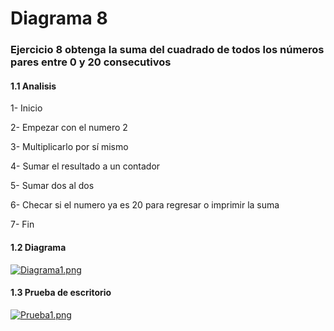 # Diagrama 8
### Ejercicio 8 obtenga la suma del cuadrado de todos los números pares entre 0 y 20 consecutivos 
#### 1.1 Analisis
1-	Inicio

2-	Empezar con el numero 2

3-	Multiplicarlo por sí mismo 

4-	Sumar el resultado a un contador

5-	Sumar dos al dos 

6-	Checar si el numero ya es 20 para regresar o imprimir la suma

7-	Fin 
#### 1.2 Diagrama
[![Diagrama1.png](https://i.gyazo.com/ea505edaab90359e3a4f3220f7753dd3.png)]()
#### 1.3 Prueba de escritorio
[![Prueba1.png](https://i.gyazo.com/f97d2a2a100034075c7878d29f94a1b5.png)]()
